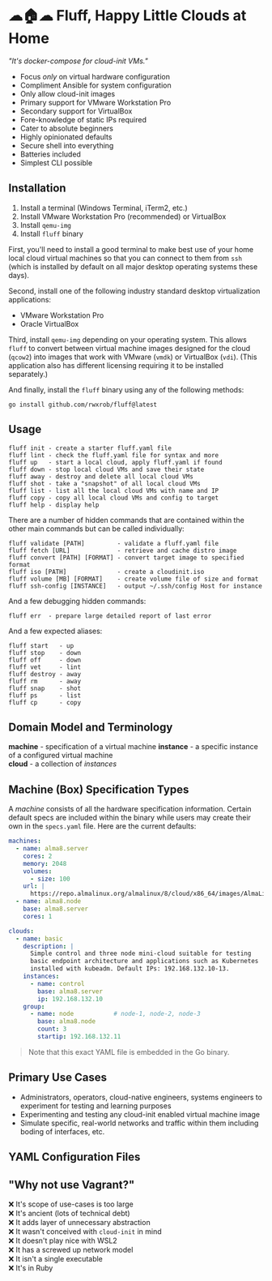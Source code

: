 # ☁🏠☁ Fluff, Happy Little Clouds at Home

*"It's docker-compose for cloud-init VMs."*

* Focus *only* on virtual hardware configuration
* Compliment Ansible for system configuration
* Only allow cloud-init images
* Primary support for VMware Workstation Pro
* Secondary support for VirtualBox
* Fore-knowledge of static IPs required
* Cater to absolute beginners
* Highly opinionated defaults
* Secure shell into everything
* Batteries included
* Simplest CLI possible

## Installation

1. Install a terminal (Windows Terminal, iTerm2, etc.)
1. Install VMware Workstation Pro (recommended) or VirtualBox
1. Install `qemu-img`
1. Install `fluff` binary

First, you'll need to install a good terminal to make best use of your
home local cloud virtual machines so that you can connect to them from
`ssh` (which is installed by default on all major desktop operating
systems these days).

Second, install one of the following industry standard desktop
virtualization applications:

* VMware Workstation Pro
* Oracle VirtualBox

Third, install `qemu-img` depending on your operating system. This
allows `fluff` to convert between virtual machine images designed for
the cloud (`qcow2`) into images that work with VMware (`vmdk`) or
VirtualBox (`vdi`). (This application also has different licensing
requiring it to be installed separately.)

And finally, install the `fluff` binary using any of the following
methods:

```
go install github.com/rwxrob/fluff@latest
```

## Usage

```
fluff init - create a starter fluff.yaml file
fluff lint - check the fluff.yaml file for syntax and more
fluff up   - start a local cloud, apply fluff.yaml if found
fluff down - stop local cloud VMs and save their state
fluff away - destroy and delete all local cloud VMs
fluff shot - take a "snapshot" of all local cloud VMs
fluff list - list all the local cloud VMs with name and IP
fluff copy - copy all local cloud VMs and config to target 
fluff help - display help
```

There are a number of hidden commands that are contained within the
other main commands but can be called individually:

```
fluff validate [PATH]         - validate a fluff.yaml file
fluff fetch [URL]             - retrieve and cache distro image
fluff convert [PATH] [FORMAT] - convert target image to specified format
fluff iso [PATH]              - create a cloudinit.iso
fluff volume [MB] [FORMAT]    - create volume file of size and format
fluff ssh-config [INSTANCE]   - output ~/.ssh/config Host for instance
```

And a few debugging hidden commands:

```
fluff err  - prepare large detailed report of last error
```

And a few expected aliases:

```
fluff start   - up
fluff stop    - down
fluff off     - down
fluff vet     - lint
fluff destroy - away
fluff rm      - away
fluff snap    - shot
fluff ps      - list
fluff cp      - copy
```

## Domain Model and Terminology

**machine** - specification of a virtual machine
**instance** - a specific instance of a configured virtual machine  
**cloud** - a collection of *instances*

## Machine (Box) Specification Types

A *machine* consists of all the hardware specification information.
Certain default specs are included within the binary while users may
create their own in the `specs.yaml` file. Here are the current
defaults:

```yaml
machines:
  - name: alma8.server 
    cores: 2
    memory: 2048
    volumes:
      - size: 100 
    url: |
      https://repo.almalinux.org/almalinux/8/cloud/x86_64/images/AlmaLinux-8-GenericCloud-8.5-20211119.x86_64.qcow2
  - name: alma8.node
    base: alma8.server
    cores: 1

clouds:
  - name: basic
    description: |
      Simple control and three node mini-cloud suitable for testing
      basic endpoint architecture and applications such as Kubernetes
      installed with kubeadm. Default IPs: 192.168.132.10-13.
    instances:
      - name: control
        base: alma8.server 
        ip: 192.168.132.10
    group:
      - name: node           # node-1, node-2, node-3
        base: alma8.node
        count: 3
        startip: 192.168.132.11
```

> Note that this exact YAML file is embedded in the Go binary.

## Primary Use Cases

* Administrators, operators, cloud-native engineers, systems engineers
  to experiment for testing and learning purposes 
* Experimenting and testing any cloud-init enabled virtual machine image
* Simulate specific, real-world networks and traffic within them
  including boding of interfaces, etc.

## YAML Configuration Files

## "Why not use Vagrant?"

❌ It's scope of use-cases is too large  
❌ It's ancient (lots of technical debt)  
❌ It adds layer of unnecessary abstraction  
❌ It wasn't conceived with `cloud-init` in mind  
❌ It doesn't play nice with WSL2  
❌ It has a screwed up network model  
❌ It isn't a single executable    
❌ It's in Ruby 

